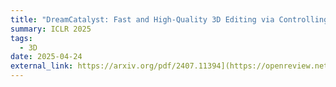 ```yaml
---
title: "DreamCatalyst: Fast and High-Quality 3D Editing via Controlling Editability and Identity Preservation"
summary: ICLR 2025
tags:
  - 3D
date: 2025-04-24
external_link: https://arxiv.org/pdf/2407.11394](https://openreview.net/forum?id=FA5ZAJlv96
---
```

